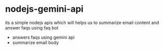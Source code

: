 # nodejs-gemini-api
its a simple nodejs apis which will helps us to summarize email content and answer faqs using faq bot

- answers faqs using gemini api
- summarize email body
